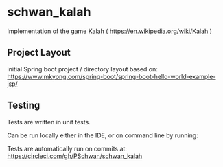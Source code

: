 # schwan_kalah

Implementation of the game Kalah ( https://en.wikipedia.org/wiki/Kalah )


## Project Layout

initial Spring boot project / directory layout based on: https://www.mkyong.com/spring-boot/spring-boot-hello-world-example-jsp/


## Testing

Tests are written in unit tests.

Can be run locally either in the IDE, or on command line by running:

Tests are automatically run on commits at: https://circleci.com/gh/PSchwan/schwan_kalah